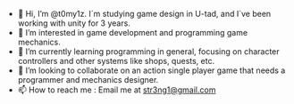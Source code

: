 - 👋 Hi, I’m @t0my1z. I´m studying game design in U-tad, and I´ve been working with unity for 3 years.
- 👀 I’m interested in game development and programming game mechanics.
- 🌱 I’m currently learning programming in general, focusing on character controllers and other systems like shops, quests, etc.
- 💞️ I’m looking to collaborate on an action single player game that needs a programmer and mechanics designer.
- 📫 How to reach me : Email me at str3ng1@gmail.com

<!---
t0my1z/t0my1z is a ✨ special ✨ repository because its `README.md` (this file) appears on your GitHub profile.
You can click the Preview link to take a look at your changes.
--->
